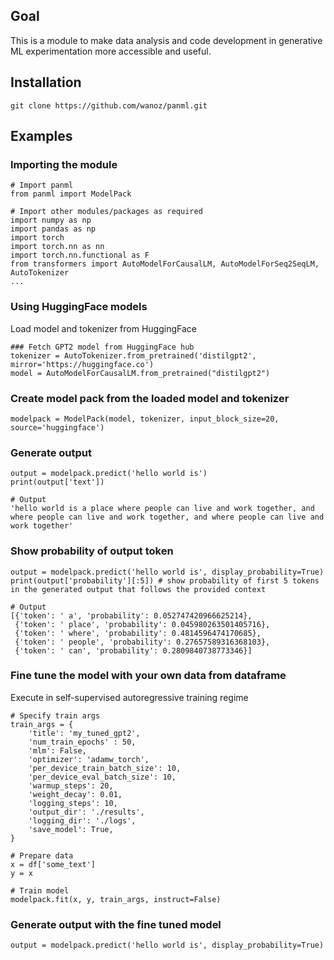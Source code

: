 ## Goal
This is a module to make data analysis and code development in generative ML experimentation more accessible and useful.

## Installation
```
git clone https://github.com/wanoz/panml.git
```

## Examples
### Importing the module
```
# Import panml
from panml import ModelPack

# Import other modules/packages as required
import numpy as np
import pandas as np
import torch
import torch.nn as nn
import torch.nn.functional as F
from transformers import AutoModelForCausalLM, AutoModelForSeq2SeqLM, AutoTokenizer
...
```

### Using HuggingFace models
Load model and tokenizer from HuggingFace
```
### Fetch GPT2 model from HuggingFace hub
tokenizer = AutoTokenizer.from_pretrained('distilgpt2', mirror='https://huggingface.co')
model = AutoModelForCausalLM.from_pretrained("distilgpt2")
```

### Create model pack from the loaded model and tokenizer
```
modelpack = ModelPack(model, tokenizer, input_block_size=20, source='huggingface')
```

### Generate output
```
output = modelpack.predict('hello world is')
print(output['text'])
```
```
# Output
'hello world is a place where people can live and work together, and where people can live and work together, and where people can live and work together'
```

### Show probability of output token
```
output = modelpack.predict('hello world is', display_probability=True)
print(output['probability'][:5]) # show probability of first 5 tokens in the generated output that follows the provided context
```
```
# Output
[{'token': ' a', 'probability': 0.052747420966625214},
 {'token': ' place', 'probability': 0.045980263501405716},
 {'token': ' where', 'probability': 0.4814596474170685},
 {'token': ' people', 'probability': 0.27657589316368103},
 {'token': ' can', 'probability': 0.2809840738773346}]
```
 
### Fine tune the model with your own data from dataframe
Execute in self-supervised autoregressive training regime
```
# Specify train args
train_args = {
    'title': 'my_tuned_gpt2',
    'num_train_epochs' : 50,
    'mlm': False,
    'optimizer': 'adamw_torch',
    'per_device_train_batch_size': 10,
    'per_device_eval_batch_size': 10,
    'warmup_steps': 20,
    'weight_decay': 0.01,
    'logging_steps': 10,
    'output_dir': './results',
    'logging_dir': './logs',
    'save_model': True,
}

# Prepare data
x = df['some_text']
y = x

# Train model
modelpack.fit(x, y, train_args, instruct=False)
```

### Generate output with the fine tuned model
```
output = modelpack.predict('hello world is', display_probability=True)
```

